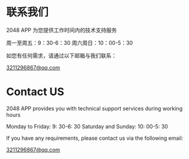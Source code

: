 # 联系我们

2048 APP 为您提供工作时间内的技术支持服务

周一至周五：9：30-6：30 周六周日：10：00-5：30

如您有任何需求，请通过以下邮箱与我们联系：

3211296867@qq.com

# Contact US

2048 APP provides you with technical support services during working hours

Monday to Friday: 9: 30-6: 30 Saturday and Sunday: 10: 00-5: 30

If you have any requirements, please contact us via the following email:

3211296867@qq.com
